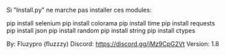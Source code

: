 Si "Install.py" ne marche pas installer ces modules:

pip install selenium
pip install colorama
pip install time
pip install requests
pip install json
pip install random
pip install string
pip install ctypes


By: Fluzypro (fluzzzy)
Discord: https://discord.gg/jMz9CpG2Vt
Version: 1.8
